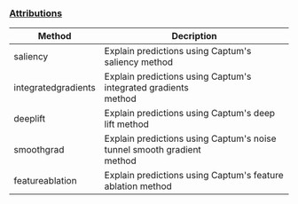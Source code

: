 ### [Attributions](attributions)

| Method              | Decription                                                                                  |
|---------------------|---------------------------------------------------------------------------------------------|
| saliency            | Explain predictions using Captum's saliency method                                          |
| integratedgradients | Explain predictions using Captum's integrated gradients method                              |
| deeplift            | Explain predictions using Captum's deep lift method                                         |
| smoothgrad          | Explain predictions using Captum's noise tunnel smooth gradient method                      |
| featureablation     | Explain predictions using Captum's feature ablation method                                  |
